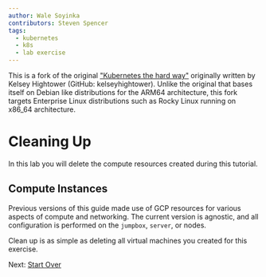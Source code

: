 ```yaml
---
author: Wale Soyinka
contributors: Steven Spencer
tags:
  - kubernetes
  - k8s
  - lab exercise
---
```


This is a fork of the original ["Kubernetes the hard way"](https://github.com/kelseyhightower/kubernetes-the-hard-way) originally written by Kelsey Hightower (GitHub: kelseyhightower).
Unlike the original that bases itself on Debian like distributions for the ARM64 architecture, this fork targets Enterprise Linux distributions such as Rocky Linux running on x86_64 architecture.


# Cleaning Up

In this lab you will delete the compute resources created during this tutorial.

## Compute Instances

Previous versions of this guide made use of GCP resources for various aspects of compute and networking. The current version is agnostic, and all configuration is performed on the `jumpbox`, `server`, or nodes.

Clean up is as simple as deleting all virtual machines you created for this exercise.

Next: [Start Over](lab0-README.md)
